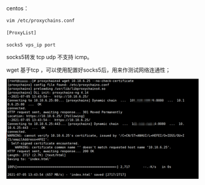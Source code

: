 centos：


	vim /etc/proxychains.conf
	
	[ProxyList]
	
	socks5 vps_ip port


socks5转发 tcp udp 不支持 icmp。


wget 基于tcp ，可以使用配置好socks5后，用来作测试网络连通性；

![](1.png)